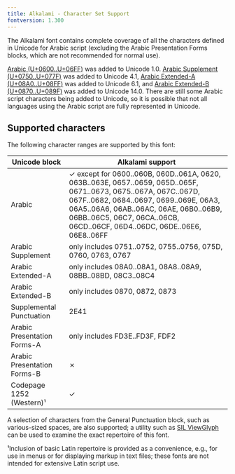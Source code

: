 ```yaml
---
title: Alkalami - Character Set Support
fontversion: 1.300
---
```


The Alkalami font contains complete coverage of all the characters defined in Unicode for Arabic script (excluding the Arabic Presentation Forms blocks, which are not recommended for normal use).  

[Arabic (U+0600..U+06FF)](http://www.unicode.org/charts/PDF/U0600.pdf) was added to Unicode 1.0. [Arabic Supplement (U+0750..U+077F)](http://www.unicode.org/charts/PDF/U0750.pdf) was added to Unicode 4.1, [Arabic Extended-A (U+08A0..U+08FF)](http://www.unicode.org/charts/PDF/U08A0.pdf) was added to Unicode 6.1, and [Arabic Extended-B (U+0870..U+089F)](http://www.unicode.org/charts/PDF/U0870.pdf) was added to Unicode 14.0. There are still some Arabic script characters being added to Unicode, so it is possible that not all languages using the Arabic script are fully represented in Unicode. 

## Supported characters

The following character ranges are supported by this font:

Unicode block | Alkalami support
------------- | ---------------
Arabic 	| ✓ except for 0600..060B, 060D..061A, 0620, 063B..063E, 0657..0659, 065D..065F, 0671..0673, 0675..067A, 067C..067D, 067F..0682, 0684..0697, 0699..069E, 06A3, 06A5..06A6, 06AB..06AC, 06AE, 06B0..06B9, 06BB..06C5, 06C7, 06CA..06CB, 06CD..06CF, 06D4..06DC, 06DE..06E6, 06E8..06FF
Arabic Supplement | only includes 0751..0752, 0755..0756, 075D, 0760, 0763, 0767
Arabic Extended-A | only includes 08A0..08A1, 08A8..08A9, 08BB..08BD, 08C3..08C4 
Arabic Extended-B | only includes 0870, 0872, 0873 
Supplemental Punctuation | 2E41
Arabic Presentation Forms-A | only includes FD3E..FD3F, FDF2
Arabic Presentation Forms-B | ✗ 
Codepage 1252 (Western)¹ | ✓

A selection of characters from the General Punctuation block, such as various-sized spaces, are also supported; a utility such as <a href="http://scripts.sil.org/ViewGlyph_home">SIL ViewGlyph</a> can be used to examine the exact repertoire of this font. 

¹Inclusion of basic Latin repertoire is provided as a convenience, e.g., for use in menus or for displaying markup in text files; these fonts are not intended for extensive Latin script use.

